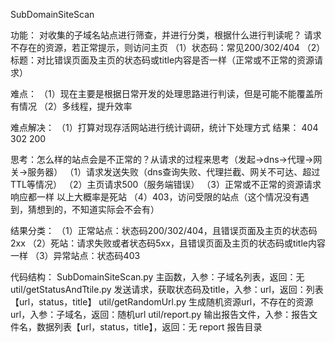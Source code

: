 SubDomainSiteScan

功能：
对收集的子域名站点进行筛查，并进行分类，根据什么进行判读呢？
请求不存在的资源，若正常提示，则访问主页
（1）状态码：常见200/302/404
（2）标题：对比错误页面及主页的状态码或title内容是否一样（正常或不正常的资源请求）

难点：
（1）现在主要是根据日常开发的处理思路进行判读，但是可能不能覆盖所有情况
（2）多线程，提升效率

难点解决：
（1）打算对现存活网站进行统计调研，统计下处理方式
结果：
404 
302 
200 

思考：怎么样的站点会是不正常的？从请求的过程来思考（发起->dns->代理->网关->服务器）
（1）请求发送失败（dns查询失败、代理拦截、网关不可达、超过TTL等情况）
（2）主页请求500（服务端错误）
（3）正常或不正常的资源请求响应都一样
以上大概率是死站
（4）403，访问受限的站点（这个情况没有遇到，猜想到的，不知道实际会不会有）


结果分类：
（1）正常站点：状态码200/302/404，且错误页面及主页的状态码2xx
（2）死站：请求失败或者状态码5xx，且错误页面及主页的状态码或title内容一样
（3）异常站点：状态码403


代码结构：
SubDomainSiteScan.py        主函数，入参：子域名列表，返回：无
util/getStatusAndTtile.py   发送请求，获取状态码及title，入参：url，返回：列表【url，status，title】
util/getRandomUrl.py        生成随机资源url，不存在的资源url，入参：子域名，返回：随机url
util/report.py              输出报告文件，入参：报告文件名，数据列表【url，status，title】，返回：无
report                      报告目录 